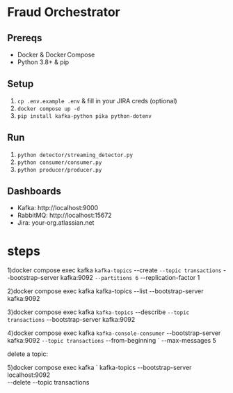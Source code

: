 # Fraud Orchestrator

## Prereqs
- Docker & Docker Compose
- Python 3.8+ & pip

## Setup
1. `cp .env.example .env` & fill in your JIRA creds (optional)
2. `docker compose up -d`
3. `pip install kafka-python pika python-dotenv`

## Run
1. `python detector/streaming_detector.py`
2. `python consumer/consumer.py`
3. `python producer/producer.py`

## Dashboards
- Kafka: http://localhost:9000
- RabbitMQ: http://localhost:15672
- Jira: your‑org.atlassian.net

# steps
1)docker compose exec kafka `
  kafka-topics `
    --create `
    --topic transactions `
    --bootstrap-server kafka:9092 `
    --partitions 6 `
    --replication-factor 1

2)docker compose exec kafka kafka-topics --list --bootstrap-server kafka:9092

3)docker compose exec kafka `
  kafka-topics `
    --describe `
    --topic transactions `
    --bootstrap-server kafka:9092

4)docker compose exec kafka `
  kafka-console-consumer `
    --bootstrap-server kafka:9092 `
    --topic transactions `
    --from-beginning `
    --max-messages 5

delete a topic: 

5)docker compose exec kafka `
  kafka-topics --bootstrap-server localhost:9092 \
               --delete --topic transactions


